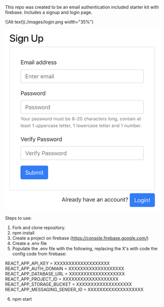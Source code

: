 This repo was created to be an email authentication included starter kit with firebase. Includes a signup and login page.

![Alt text](./images/login.png width="35%")

![Alt text](./images/signUp.png)

Steps to use:

1. Fork and clone repository.
2. npm install
3. Create a project on firebase (https://console.firebase.google.com/)
4. Create a .env file
5. Populate the .env file with the following, replacing the X's with code the config code from firebase:

  REACT_APP_API_KEY = XXXXXXXXXXXXXXXXXXX
  REACT_APP_AUTH_DOMAIN = XXXXXXXXXXXXXXXXXXX
  REACT_APP_DATABASE_URL = XXXXXXXXXXXXXXXXXXX
  REACT_APP_PROJECT_ID = XXXXXXXXXXXXXXXXXXX
  REACT_APP_STORAGE_BUCKET = XXXXXXXXXXXXXXXXXXX
  REACT_APP_MESSAGING_SENDER_ID = XXXXXXXXXXXXXXXXXXX

6. npm start
